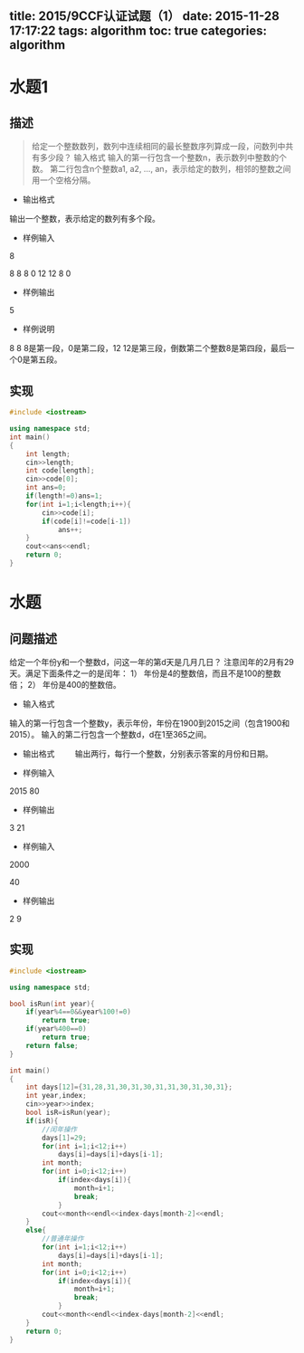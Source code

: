 title: 2015/9CCF认证试题（1）
date: 2015-11-28 17:17:22
tags: algorithm
toc: true
categories: algorithm
---


# 水题1 #

## 描述 ##

>给定一个整数数列，数列中连续相同的最长整数序列算成一段，问数列中共有多少段？
输入格式
输入的第一行包含一个整数n，表示数列中整数的个数。
第二行包含n个整数a1, a2, …, an，表示给定的数列，相邻的整数之间用一个空格分隔。

- 输出格式

输出一个整数，表示给定的数列有多个段。
- 样例输入

8

8 8 8 0 12 12 8 0
- 样例输出

5

- 样例说明

8 8 8是第一段，0是第二段，12 12是第三段，倒数第二个整数8是第四段，最后一个0是第五段。


## 实现 ##

```c++
#include <iostream>

using namespace std;
int main()
{
    int length;
    cin>>length;
    int code[length];
    cin>>code[0];
    int ans=0;
    if(length!=0)ans=1;
    for(int i=1;i<length;i++){
        cin>>code[i];
        if(code[i]!=code[i-1])
            ans++;
    }
    cout<<ans<<endl;
    return 0;
}
```
<!--more-->
# 水题 #

## 问题描述 ##
 
给定一个年份y和一个整数d，问这一年的第d天是几月几日？ 
注意闰年的2月有29天。满足下面条件之一的是闰年： 
1） 年份是4的整数倍，而且不是100的整数倍； 
2） 年份是400的整数倍。 

- 输入格式 

输入的第一行包含一个整数y，表示年份，年份在1900到2015之间（包含1900和2015）。 
输入的第二行包含一个整数d，d在1至365之间。 

- 输出格式 
　　
输出两行，每行一个整数，分别表示答案的月份和日期。 

- 样例输入 

2015 
80 

- 样例输出 

3 
21 

- 样例输入 

2000 

40 
- 样例输出 

2 
9


## 实现 ##

```c++
#include <iostream>

using namespace std;

bool isRun(int year){
    if(year%4==0&&year%100!=0)
        return true;
    if(year%400==0)
        return true;
    return false;
}

int main()
{
    int days[12]={31,28,31,30,31,30,31,31,30,31,30,31};
    int year,index;
    cin>>year>>index;
    bool isR=isRun(year);
    if(isR){
        //闰年操作
        days[1]=29;
        for(int i=1;i<12;i++)
            days[i]=days[i]+days[i-1];
        int month;
        for(int i=0;i<12;i++)
            if(index<days[i]){
                month=i+1;
                break;
            }
        cout<<month<<endl<<index-days[month-2]<<endl;
    }
    else{
        //普通年操作
        for(int i=1;i<12;i++)
            days[i]=days[i]+days[i-1];
        int month;
        for(int i=0;i<12;i++)
            if(index<days[i]){
                month=i+1;
                break;
            }
        cout<<month<<endl<<index-days[month-2]<<endl;
    }
    return 0;
}
```